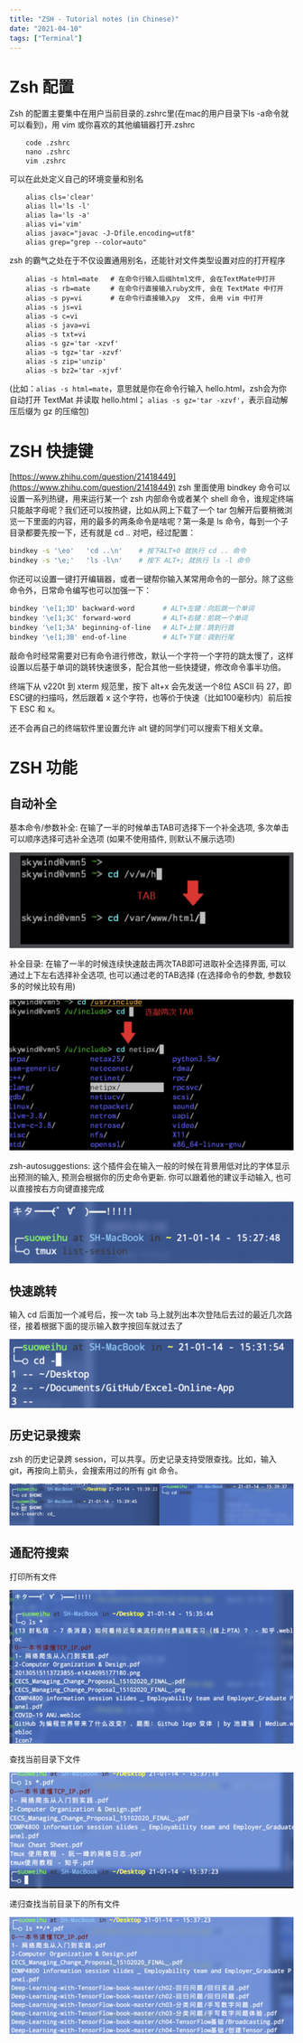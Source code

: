 ```yaml
---
title: "ZSH - Tutorial notes (in Chinese)"
date: "2021-04-10"
tags: ["Terminal"]
---
```




# Zsh 配置

Zsh 的配置主要集中在用户当前目录的.zshrc里(在mac的用户目录下ls -a命令就可以看到)，用 vim 或你喜欢的其他编辑器打开.zshrc

```
	code .zshrc
	nano .zshrc
	vim .zshrc
```

可以在此处定义自己的环境变量和别名

```
	alias cls='clear'
	alias ll='ls -l'
	alias la='ls -a'
	alias vi='vim'
	alias javac="javac -J-Dfile.encoding=utf8"
	alias grep="grep --color=auto"
```

zsh 的霸气之处在于不仅设置通用别名，还能针对文件类型设置对应的打开程序

```
	alias -s html=mate   # 在命令行输入后缀html文件, 会在TextMate中打开
	alias -s rb=mate     # 在命令行直接输入ruby文件, 会在 TextMate 中打开
	alias -s py=vi       # 在命令行直接输入py  文件, 会用 vim 中打开
	alias -s js=vi
	alias -s c=vi
	alias -s java=vi
	alias -s txt=vi
	alias -s gz='tar -xzvf'
	alias -s tgz='tar -xzvf'
	alias -s zip='unzip'
	alias -s bz2='tar -xjvf'
```

(比如：`alias -s html=mate`，意思就是你在命令行输入 hello.html，zsh会为你自动打开 TextMat 并读取 hello.html； `alias -s gz='tar -xzvf'`，表示自动解压后缀为 gz 的压缩包)



# ZSH 快捷键

[https://www.zhihu.com/question/21418449](https://www.zhihu.com/question/21418449)
zsh 里面使用 bindkey 命令可以设置一系列热键，用来运行某一个 zsh 内部命令或者某个 shell 命令，谁规定终端只能敲字母呢？我们还可以按热键，比如从网上下载了一个 tar 包解开后要稍微浏览一下里面的内容，用的最多的两条命令是啥呢？第一条是 ls 命令，每到一个子目录都要先按一下，还有就是 cd .. 对吧，经过配置：

```bash
bindkey -s '\eo'   'cd ..\n'    # 按下ALT+O 就执行 cd .. 命令
bindkey -s '\e;'   'ls -l\n'    # 按下 ALT+; 就执行 ls -l 命令
```

你还可以设置一键打开编辑器，或者一键帮你输入某常用命令的一部分。除了这些命令外，日常命令编写也可以加强一下：

```bash
bindkey '\e[1;3D' backward-word       # ALT+左键：向后跳一个单词
bindkey '\e[1;3C' forward-word        # ALT+右键：前跳一个单词
bindkey '\e[1;3A' beginning-of-line   # ALT+上键：跳到行首
bindkey '\e[1;3B' end-of-line         # ALT+下键：调到行尾
```

敲命令时经常需要对已有命令进行修改，默认一个字符一个字符的跳太慢了，这样设置以后基于单词的跳转快速很多，配合其他一些快捷键，修改命令事半功倍。

终端下从 v220t 到 xterm 规范里，按下 alt+x 会先发送一个8位 ASCII 码 27，即 ESC键的扫描吗，然后跟着 x 这个字符，也等价于快速（比如100毫秒内）前后按下 ESC 和 x。

还不会再自己的终端软件里设置允许 alt 键的同学们可以搜索下相关文章。



# ZSH 功能

## 自动补全

基本命令/参数补全: 在输了一半的时候单击TAB可选择下一个补全选项, 多次单击可以顺序选择可选补全选项 (如果不使用插件, 则默认不展示选项)

![2023.11.23 - 210442](2023.11.23%20-%20210442.jpg)

补全目录: 在输了一半的时候连续快速敲击两次TAB即可进取补全选择界面, 可以通过上下左右选择补全选项, 也可以通过老的TAB选择 (在选择命令的参数, 参数较多的时候比较有用)

![2023.11.23 - 210451](2023.11.23%20-%20210451.jpg)

zsh-autosuggestions: 这个插件会在输入一般的时候在背景用低对比的字体显示出预测的输入, 预测会根据你的历史命令更新. 你可以跟着他的建议手动输入, 也可以直接按右方向键直接完成

![2023.11.23 - 210502](2023.11.23%20-%20210502.jpg)

## 快速跳转

输入 cd 后面加一个减号后，按一次 tab 马上就列出本次登陆后去过的最近几次路径，接着根据下面的提示输入数字按回车就过去了

![2023.11.23 - 210513](2023.11.23%20-%20210513.jpg)



## 历史记录搜索

zsh 的历史记录跨 session，可以共享。历史记录支持受限查找。比如，输入git，再按向上箭头，会搜索用过的所有 git 命令。

![2023.11.23 - 210531](2023.11.23%20-%20210531.jpg)



## 通配符搜索

打印所有文件

![2023.11.23 - 210543](2023.11.23%20-%20210543.jpg)

查找当前目录下文件

![2023.11.23 - 210634](2023.11.23%20-%20210634.jpg)

递归查找当前目录下的所有文件

![2023.11.23 - 210611](2023.11.23%20-%20210611.jpg)

